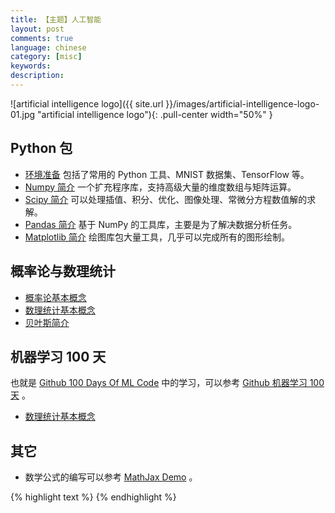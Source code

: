 ```yaml
---
title: 【主题】人工智能
layout: post
comments: true
language: chinese
category: [misc]
keywords:
description:
---
```


<!-- more -->

![artificial intelligence logo]({{ site.url }}/images/artificial-intelligence-logo-01.jpg "artificial intelligence logo"){: .pull-center width="50%" }

## Python 包

* [环境准备](/post/python-ai-environment-prepare.html) 包括了常用的 Python 工具、MNIST 数据集、TensorFlow 等。
* [Numpy 简介](/post/python-numpy-package-introduce.html) 一个扩充程序库，支持高级大量的维度数组与矩阵运算。
* [Scipy 简介](/post/python-scipy-package-intorduce.html) 可以处理插值、积分、优化、图像处理、常微分方程数值解的求解。
* [Pandas 简介](/post/python-pandas-package-introduce.html) 基于 NumPy 的工具库，主要是为了解决数据分析任务。
* [Matplotlib 简介](/post/python-matplotlib-package-intorduce.html) 绘图库包大量工具，几乎可以完成所有的图形绘制。

## 概率论与数理统计

* [概率论基本概念](/post/math-probability-basic-concept.html)
* [数理统计基本概念](/post/math-statistics-basic-concept.html)
* [贝叶斯简介](/post/math-statistics-basic-concept-bayes-theorem-introduce.html)

## 机器学习 100 天

也就是 [Github 100 Days Of ML Code](https://github.com/Avik-Jain/100-Days-Of-ML-Code) 中的学习，可以参考 [Github 机器学习 100 天](https://github.com/MLEveryday/100-Days-Of-ML-Code) 。

* [数理统计基本概念](/post/artificial-intelligence-100-days-01.html)

<!--
https://blog.csdn.net/ybdesire/article/details/67701289
https://tracholar.github.io/wiki/machine-learning/sklearn-source.html
-->

## 其它

* 数学公式的编写可以参考 [MathJax Demo](https://www.mathjax.org/#demo) 。

<!--
https://blog.csdn.net/Mage_EE/article/details/75309174
https://www.zybuluo.com/knight/note/96093
https://www.zybuluo.com/codeep/note/163962  比较全
-->

{% highlight text %}
{% endhighlight %}
